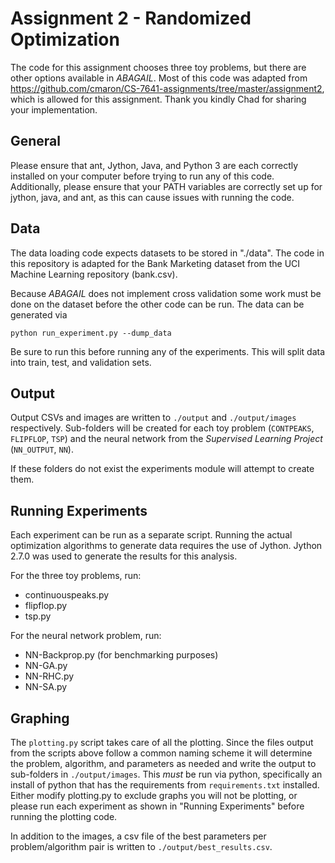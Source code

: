 
# Assignment 2 - Randomized Optimization

The code for this assignment chooses three toy problems, but there are other options available in _ABAGAIL_. Most of this code was adapted from https://github.com/cmaron/CS-7641-assignments/tree/master/assignment2, which is allowed for this assignment. Thank you kindly Chad for sharing your implementation.

## General

Please ensure that ant, Jython, Java, and Python 3 are each correctly installed on your computer before trying to run any of this code. Additionally, please ensure that your PATH variables are correctly set up for jython, java, and ant, as this can cause issues with running the code.

## Data

The data loading code expects datasets to be stored in "./data". The code in this repository is adapted for the Bank Marketing
dataset from the UCI Machine Learning repository (bank.csv).

Because _ABAGAIL_ does not implement cross validation some work must be done on the dataset before the other code can
be run. The data can be generated via 

```
python run_experiment.py --dump_data
```
 
Be sure to run this before running any of the experiments. This will split data into train, test, and validation sets.

## Output

Output CSVs and images are written to `./output` and `./output/images` respectively. Sub-folders will be created for
each toy problem (`CONTPEAKS`, `FLIPFLOP`, `TSP`) and the neural network from the _Supervised Learning Project_ (`NN_OUTPUT`, `NN`).

If these folders do not exist the experiments module will attempt to create them.

## Running Experiments

Each experiment can be run as a separate script. Running the actual optimization algorithms to generate data requires
the use of Jython. Jython 2.7.0 was used to generate the results for this analysis.

For the three toy problems, run:
 - continuouspeaks.py
 - flipflop.py
 - tsp.py

For the neural network problem, run:
 - NN-Backprop.py (for benchmarking purposes)
 - NN-GA.py
 - NN-RHC.py
 - NN-SA.py

## Graphing

The `plotting.py` script takes care of all the plotting. Since the files output from the scripts above follow a common
naming scheme it will determine the problem, algorithm, and parameters as needed and write the output to sub-folders in
`./output/images`. This _must_ be run via python, specifically an install of python that has the requirements from
`requirements.txt` installed. Either modify plotting.py to exclude graphs you will not be plotting, or please run each
experiment as shown in "Running Experiments" before running the plotting code.

In addition to the images, a csv file of the best parameters per problem/algorithm pair is written to
`./output/best_results.csv`.
